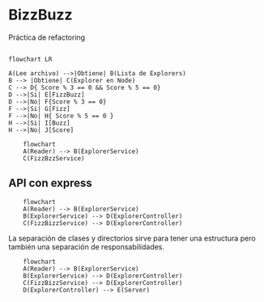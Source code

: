 # BizzBuzz

Práctica de refactoring

```mermaid

flowchart LR

A(Lee archivo) -->|Obtiene| B(Lista de Explorers)
B --> |Obtiene| C(Explorer en Node)
C --> D{ Score % 3 == 0 && Score % 5 == 0}
D -->|Si| E[FizzBuzz]
D -->|No| F{Score % 3 == 0}
F -->|Si| G[Fizz]
F -->|No| H{ Score % 5 == 0 }
H -->|Si| I[Buzz]
H -->|No| J[Score]

```
``` mermaid
    flowchart 
    A(Reader) --> B(ExplorerService)
    C(FizzBzzService)
```

## API con express

``` mermaid
    flowchart 
    A(Reader) --> B(ExplorerService)
    B(ExplorerService) --> D(ExplorerController)
    C(FizzBizzService) --> D(ExplorerController)
```
La separación de clases y directorios sirve para tener una estructura pero también una separación de responsabilidades.

``` mermaid
    flowchart 
    A(Reader) --> B(ExplorerService)
    B(ExplorerService) --> D(ExplorerController)
    C(FizzBizzService) --> D(ExplorerController)
    D(ExplorerController) --> E(Server)
```

